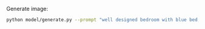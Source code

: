 Generate image:

```bash
python model/generate.py --prompt "well designed bedroom with blue bed, lamp and wardrobe" --outdir "./output"
```
